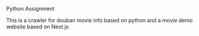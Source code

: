 Python Assignment

This is a crawler for douban movie info based on python and a movie demo website based on Next.js